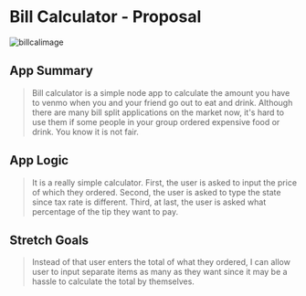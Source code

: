 # Bill Calculator - Proposal

![billcalimage](https://img.etimg.com/thumb/msid-11147015,width-650,imgsize-36207,,resizemode-4,quality-100/.jpg)

## App Summary
> Bill calculator is a simple node app to calculate the amount you have to venmo when you and your friend go out to eat and drink. Although there are many bill split applications on the market now, it's hard to use them if some people in your group ordered expensive food or drink. You know it is not fair. 


## App Logic
> It is a really simple calculator. First, the user is asked to input the price of which they ordered. Second, the user is asked to type the state since tax rate is different. Third, at last, the user is asked what percentage of the tip they want to pay.  

## Stretch Goals
> Instead of that user enters the total of what they ordered, I can allow user to input separate items as many as they want since it may be a hassle to calculate the total by themselves. 
